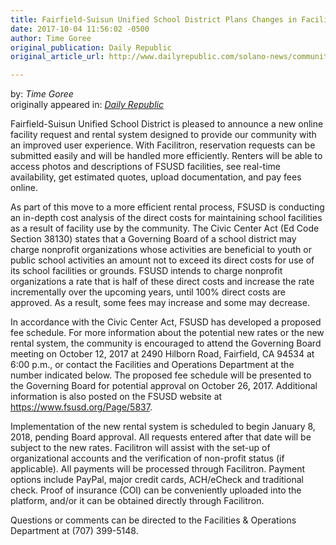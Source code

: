 ```yaml
---
title: Fairfield-Suisun Unified School District Plans Changes in Facility Use Process
date: 2017-10-04 11:56:02 -0500
author: Time Goree
original_publication: Daily Republic
original_article_url: http://www.dailyrepublic.com/solano-news/community-news-and-views/press-release-fairfield-suisun-unified-school-district-plans-changes-in-facility-use-process/

---
```

<div class="article-meta">
by: <cite>Time Goree</cite><br>
originally appeared in: <cite><a href="http://www.dailyrepublic.com/solano-news/community-news-and-views/press-release-fairfield-suisun-unified-school-district-plans-changes-in-facility-use-process/">Daily Republic</a></cite>
</div>

Fairfield-Suisun Unified School District is pleased to announce a new online facility request and rental system designed to provide our community with an improved user experience. With Facilitron, reservation requests can be submitted easily and will be handled more efficiently. Renters will be able to access photos and descriptions of FSUSD facilities, see real-time availability, get estimated quotes, upload documentation, and
pay fees online.

As part of this move to a more efficient rental process, FSUSD is conducting an in-depth cost analysis of the direct costs for maintaining school facilities as a result of facility use by the community. The Civic Center Act (Ed Code Section 38130) states that a Governing Board of a school district may charge nonprofit organizations whose activities are beneficial to youth or public school activities an amount not to exceed its direct costs for use of its school facilities or grounds. FSUSD intends to charge nonprofit organizations a rate that is half of these
direct costs and increase the rate incrementally over the upcoming years, until 100% direct costs are approved. As a result, some fees may increase and some may decrease.

In accordance with the Civic Center Act, FSUSD has developed a proposed fee schedule. For more information about the potential new rates or the new rental system, the community is encouraged to attend the Governing Board meeting on October 12, 2017 at 2490 Hilborn Road, Fairfield, CA 94534 at 6:00 p.m., or contact the Facilities and Operations Department at the number indicated below. The proposed fee schedule will be presented to the Governing Board for potential approval on October 26, 2017. Additional information is also posted on the FSUSD website at https://www.fsusd.org/Page/5837.

Implementation of the new rental system is scheduled to begin January 8, 2018, pending Board approval. All requests entered after that date will be subject to the new rates. Facilitron will assist with the set-up of organizational accounts and the verification of non-profit status (if applicable). All payments will be processed through Facilitron. Payment options include PayPal, major credit cards, ACH/eCheck and traditional check. Proof of insurance (COI) can be conveniently uploaded into the platform, and/or it can be obtained directly through Facilitron.

Questions or comments can be directed to the Facilities & Operations Department at (707) 399-5148.